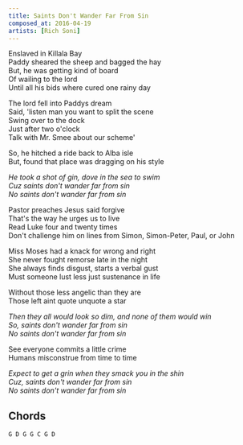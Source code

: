 ```yaml
---
title: Saints Don't Wander Far From Sin
composed_at: 2016-04-19
artists: [Rich Soni]
---
```


Enslaved in Killala Bay  
Paddy sheared the sheep and bagged the hay  
But, he was getting kind of board  
Of wailing to the lord  
Until all his bids where cured one rainy day  

The lord fell into Paddys dream  
Said, 'listen man you want to split the scene  
Swing over to the dock  
Just after two o'clock  
Talk with Mr. Smee about our scheme'  

So, he hitched a ride back to Alba isle  
But, found that place was dragging on his style  

*He took a shot of gin, dove in the sea to swim*  
*Cuz saints don't wander far from sin*  
*No saints don't wander far from sin*  

Pastor preaches Jesus said forgive  
That's the way he urges us to live  
Read Luke four and twenty times  
Don't challenge him on lines from Simon, Simon-Peter, Paul, or John  

Miss Moses had a knack for wrong and right  
She never fought remorse late in the night  
She always finds disgust, starts a verbal gust  
Must someone lust less just sustenance in life  

Without those less angelic than they are  
Those left aint quote unquote a star  

*Then they all would look so dim, and none of them would win*  
*So, saints don't wander far from sin*  
*No saints don't wander far from sin*  

See everyone commits a little crime  
Humans misconstrue from time to time  

*Expect to get a grin when they smack you in the shin*  
*Cuz, saints don't wander far from sin*  
*No saints don't wander far from sin*  

## Chords

```
G D G G C G D
```
